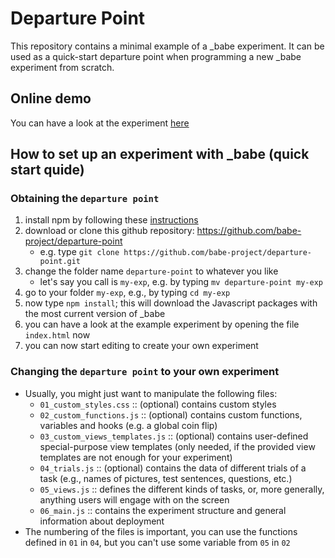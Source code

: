 # Departure Point

This repository contains a minimal example of a _babe experiment. It can be used as a quick-start departure point when programming a new _babe experiment from scratch.

## Online demo

You can have a look at the experiment [here](https://departure-point.netlify.com/) 

## How to set up an experiment with _babe (quick start quide)

### Obtaining the `departure point`

1. install npm by following these [instructions](https://www.npmjs.com/get-npm)
2. download or clone this github repository: https://github.com/babe-project/departure-point
   - e.g. type `git clone https://github.com/babe-project/departure-point.git`
3. change the folder name `departure-point` to whatever you like
   - let's say you call is `my-exp`, e.g. by typing `mv departure-point my-exp`
4. go to your folder `my-exp`, e.g., by typing `cd my-exp`
5. now type `npm install`; this will download the Javascript packages with the most current version of _babe
6. you can have a look at the example experiment by opening the file `index.html` now
7. you can now start editing to create your own experiment

### Changing the `departure point` to your own experiment

- Usually, you might just want to manipulate the following files:
    - `01_custom_styles.css` :: (optional) contains custom styles
	- `02_custom_functions.js` :: (optional) contains custom functions, variables and hooks (e.g. a global coin flip)
	- `03_custom_views_templates.js` :: (optional) contains user-defined special-purpose view templates (only needed, if the provided view templates are not enough for your experiment)
	- `04_trials.js` :: (optional) contains the data of different trials of a task (e.g., names of pictures, test sentences, questions, etc.)
	- `05_views.js` :: defines the different kinds of tasks, or, more generally, anything users will engage with on the screen
	- `06_main.js` :: contains the experiment structure and general information about deployment
- The numbering of the files is important, you can use the functions defined in `01` in `04`, but you can't use some variable from `05` in `02`

